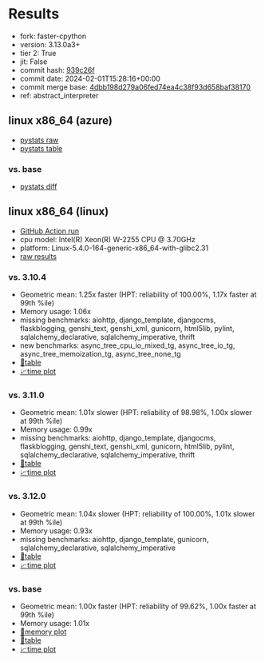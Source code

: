 # Results

- fork: faster-cpython
- version: 3.13.0a3+
- tier 2: True
- jit: False
- commit hash: [939c26f](https://github.com/faster%2dcpython/cpython/commit/939c26f)
- commit date: 2024-02-01T15:28:16+00:00
- commit merge base: [4dbb198d279a06fed74ea4c38f93d658baf38170](https://github.com/faster%2dcpython/cpython/commit/4dbb198d279a06fed74ea4c38f93d658baf38170)
- ref: abstract_interpreter

## linux x86_64 (azure)

- [pystats raw](bm-20240201-azure-x86_64-faster%252dcpython-abstract_interpreter-3.13.0a3%2B-939c26f-pystats.json)
- [pystats table](bm-20240201-azure-x86_64-faster%252dcpython-abstract_interpreter-3.13.0a3%2B-939c26f-pystats.md)

### vs. base

- [pystats diff](bm-20240201-azure-x86_64-faster%252dcpython-abstract_interpreter-3.13.0a3%2B-939c26f-pystats-vs-base.md)

## linux x86_64 (linux)

- [GitHub Action run](https://github.com/faster-cpython/benchmarking/actions/runs/7745893450)
- cpu model: Intel(R) Xeon(R) W-2255 CPU @ 3.70GHz
- platform: Linux-5.4.0-164-generic-x86_64-with-glibc2.31
- [raw results](bm-20240201-linux-x86_64-faster%252dcpython-abstract_interpreter-3.13.0a3%2B-939c26f.json)

### vs. 3.10.4

- Geometric mean: 1.25x faster (HPT: reliability of 100.00%, 1.17x faster at 99th %ile)
- Memory usage: 1.06x
- missing benchmarks: aiohttp, django_template, djangocms, flaskblogging, genshi_text, genshi_xml, gunicorn, html5lib, pylint, sqlalchemy_declarative, sqlalchemy_imperative, thrift
- new benchmarks: async_tree_cpu_io_mixed_tg, async_tree_io_tg, async_tree_memoization_tg, async_tree_none_tg
- [📄table](bm-20240201-linux-x86_64-faster%252dcpython-abstract_interpreter-3.13.0a3%2B-939c26f-vs-3.10.4.md)
- [📈time plot](bm-20240201-linux-x86_64-faster%252dcpython-abstract_interpreter-3.13.0a3%2B-939c26f-vs-3.10.4.png)

### vs. 3.11.0

- Geometric mean: 1.01x slower (HPT: reliability of 98.98%, 1.00x slower at 99th %ile)
- Memory usage: 0.99x
- missing benchmarks: aiohttp, django_template, djangocms, flaskblogging, genshi_text, genshi_xml, gunicorn, html5lib, pylint, sqlalchemy_declarative, sqlalchemy_imperative, thrift
- [📄table](bm-20240201-linux-x86_64-faster%252dcpython-abstract_interpreter-3.13.0a3%2B-939c26f-vs-3.11.0.md)
- [📈time plot](bm-20240201-linux-x86_64-faster%252dcpython-abstract_interpreter-3.13.0a3%2B-939c26f-vs-3.11.0.png)

### vs. 3.12.0

- Geometric mean: 1.04x slower (HPT: reliability of 100.00%, 1.01x slower at 99th %ile)
- Memory usage: 0.93x
- missing benchmarks: aiohttp, django_template, gunicorn, sqlalchemy_declarative, sqlalchemy_imperative
- [📄table](bm-20240201-linux-x86_64-faster%252dcpython-abstract_interpreter-3.13.0a3%2B-939c26f-vs-3.12.0.md)
- [📈time plot](bm-20240201-linux-x86_64-faster%252dcpython-abstract_interpreter-3.13.0a3%2B-939c26f-vs-3.12.0.png)

### vs. base

- Geometric mean: 1.00x faster (HPT: reliability of 99.62%, 1.00x faster at 99th %ile)
- Memory usage: 1.01x
- [🧠memory plot](bm-20240201-linux-x86_64-faster%252dcpython-abstract_interpreter-3.13.0a3%2B-939c26f-vs-base-mem.png)
- [📄table](bm-20240201-linux-x86_64-faster%252dcpython-abstract_interpreter-3.13.0a3%2B-939c26f-vs-base.md)
- [📈time plot](bm-20240201-linux-x86_64-faster%252dcpython-abstract_interpreter-3.13.0a3%2B-939c26f-vs-base.png)

